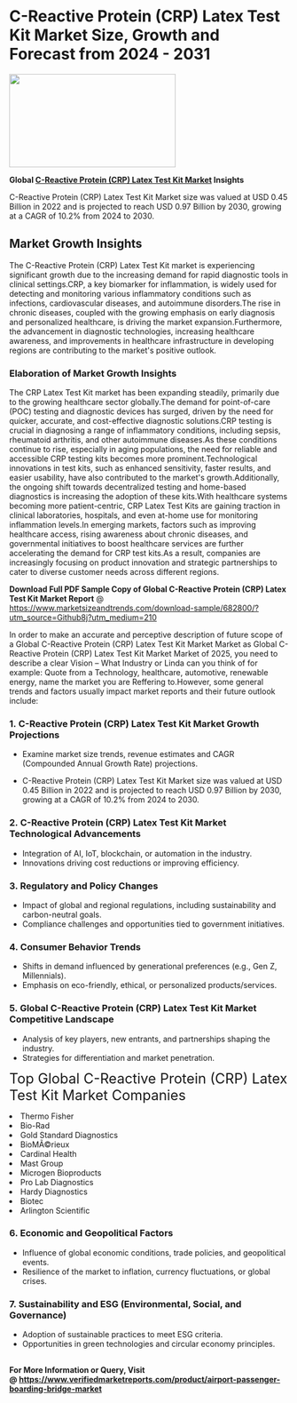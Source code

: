 <H1>C-Reactive Protein (CRP) Latex Test Kit Market Size, Growth and Forecast from 2024 - 2031</H1><img class="aligncenter size-medium wp-image-584254" src="https://thirdeyenews.in/wp-content/uploads/2024/09/Global-Market-Research-300x168.jpeg" alt="" width="300" height="168" /><p><strong>Global&nbsp;<a href="https://www.marketsizeandtrends.com/download-sample/682800/?utm_source=Github8j?utm_medium=210">C-Reactive Protein (CRP) Latex Test Kit Market</a> Insights</strong></p><p>C-Reactive Protein (CRP) Latex Test Kit Market size was valued at USD 0.45 Billion in 2022 and is projected to reach USD 0.97 Billion by 2030, growing at a CAGR of 10.2% from 2024 to 2030.</p><p><h2>Market Growth Insights</h2> The C-Reactive Protein (CRP) Latex Test Kit market is experiencing significant growth due to the increasing demand for rapid diagnostic tools in clinical settings.CRP, a key biomarker for inflammation, is widely used for detecting and monitoring various inflammatory conditions such as infections, cardiovascular diseases, and autoimmune disorders.The rise in chronic diseases, coupled with the growing emphasis on early diagnosis and personalized healthcare, is driving the market expansion.Furthermore, the advancement in diagnostic technologies, increasing healthcare awareness, and improvements in healthcare infrastructure in developing regions are contributing to the market's positive outlook. <h3>Elaboration of Market Growth Insights</h3> The CRP Latex Test Kit market has been expanding steadily, primarily due to the growing healthcare sector globally.The demand for point-of-care (POC) testing and diagnostic devices has surged, driven by the need for quicker, accurate, and cost-effective diagnostic solutions.CRP testing is crucial in diagnosing a range of inflammatory conditions, including sepsis, rheumatoid arthritis, and other autoimmune diseases.As these conditions continue to rise, especially in aging populations, the need for reliable and accessible CRP testing kits becomes more prominent.Technological innovations in test kits, such as enhanced sensitivity, faster results, and easier usability, have also contributed to the market's growth.Additionally, the ongoing shift towards decentralized testing and home-based diagnostics is increasing the adoption of these kits.With healthcare systems becoming more patient-centric, CRP Latex Test Kits are gaining traction in clinical laboratories, hospitals, and even at-home use for monitoring inflammation levels.In emerging markets, factors such as improving healthcare access, rising awareness about chronic diseases, and governmental initiatives to boost healthcare services are further accelerating the demand for CRP test kits.As a result, companies are increasingly focusing on product innovation and strategic partnerships to cater to diverse customer needs across different regions.</p><p><span class=""><strong>Download Full PDF Sample Copy of Global C-Reactive Protein (CRP) Latex Test Kit Market Report</strong> @ <a href="https://www.marketsizeandtrends.com/download-sample/682800/?utm_source=Github8j?utm_medium=210" target="_blank">https://www.marketsizeandtrends.com/download-sample/682800/?utm_source=Github8j?utm_medium=210</a></span></p><p>In order to make an accurate and perceptive description of future scope of a Global&nbsp;C-Reactive Protein (CRP) Latex Test Kit Market Market as Global&nbsp;C-Reactive Protein (CRP) Latex Test Kit Market Market of 2025, you need to describe a clear Vision &ndash; What Industry or Linda can you think of for example: Quote from a Technology, healthcare, automotive, renewable energy, name the market you are Reffering to.However, some general trends and factors usually impact market reports and their future outlook include:</p><h3>1.&nbsp;<strong>C-Reactive Protein (CRP) Latex Test Kit Market Growth Projections</strong></h3><ul><li>Examine market size trends, revenue estimates and CAGR (Compounded Annual Growth Rate) projections.</li><li><p>C-Reactive Protein (CRP) Latex Test Kit Market size was valued at USD 0.45 Billion in 2022 and is projected to reach USD 0.97 Billion by 2030, growing at a CAGR of 10.2% from 2024 to 2030.</p></li></ul><h3>2.&nbsp;<strong>C-Reactive Protein (CRP) Latex Test Kit Market Technological Advancements</strong></h3><ul><li>Integration of AI, IoT, blockchain, or automation in the industry.</li><li>Innovations driving cost reductions or improving efficiency.</li></ul><h3>3.&nbsp;<strong>Regulatory and Policy Changes</strong></h3><ul><li>Impact of global and regional regulations, including sustainability and carbon-neutral goals.</li><li>Compliance challenges and opportunities tied to government initiatives.</li></ul><h3>4.&nbsp;<strong>Consumer Behavior Trends</strong></h3><ul><li>Shifts in demand influenced by generational preferences (e.g., Gen Z, Millennials).</li><li>Emphasis on eco-friendly, ethical, or personalized products/services.</li></ul><h3>5.&nbsp;<strong>Global C-Reactive Protein (CRP) Latex Test Kit Market Competitive Landscape</strong></h3><ul><li>Analysis of key players, new entrants, and partnerships shaping the industry.</li><li>Strategies for differentiation and market penetration.</li></ul><p data-pm-slice="1 1 []"><span style="color: inherit; font-family: inherit; font-size: 25px;">Top Global C-Reactive Protein (CRP) Latex Test Kit Market Companies</span></p><div class="" data-test-id=""><p><li>Thermo Fisher</li><li> Bio-Rad</li><li> Gold Standard Diagnostics</li><li> BioMÃ©rieux</li><li> Cardinal Health</li><li> Mast Group</li><li> Microgen Bioproducts</li><li> Pro Lab Diagnostics</li><li> Hardy Diagnostics</li><li> Biotec</li><li> Arlington Scientific</li></p></div><h3>6.&nbsp;<strong>Economic and Geopolitical Factors</strong></h3><ul><li>Influence of global economic conditions, trade policies, and geopolitical events.</li><li>Resilience of the market to inflation, currency fluctuations, or global crises.</li></ul><h3>7.&nbsp;<strong>Sustainability and ESG (Environmental, Social, and Governance)</strong></h3><ul><li>Adoption of sustainable practices to meet ESG criteria.</li><li>Opportunities in green technologies and circular economy principles.</li></ul><h2><strong style="font-size: 14px;">For More Information or Query, Visit @&nbsp;</strong><a style="background-color: #ffffff; font-size: 14px;" href="https://www.marketsizeandtrends.com/report/c-reactive-protein-crp-latex-test-kit-market/" target="_blank">https://www.verifiedmarketreports.com/product/airport-passenger-boarding-bridge-market</a></h2>